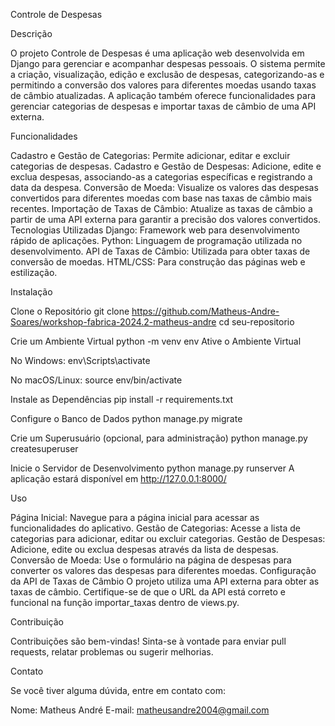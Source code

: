 Controle de Despesas

Descrição

O projeto Controle de Despesas é uma aplicação web desenvolvida em Django para gerenciar e acompanhar despesas pessoais. O sistema permite a criação, visualização, edição e exclusão de despesas, categorizando-as e permitindo a conversão dos valores para diferentes moedas usando taxas de câmbio atualizadas. A aplicação também oferece funcionalidades para gerenciar categorias de despesas e importar taxas de câmbio de uma API externa.

Funcionalidades

Cadastro e Gestão de Categorias: Permite adicionar, editar e excluir categorias de despesas.
Cadastro e Gestão de Despesas: Adicione, edite e exclua despesas, associando-as a categorias específicas e registrando a data da despesa.
Conversão de Moeda: Visualize os valores das despesas convertidos para diferentes moedas com base nas taxas de câmbio mais recentes.
Importação de Taxas de Câmbio: Atualize as taxas de câmbio a partir de uma API externa para garantir a precisão dos valores convertidos.
Tecnologias Utilizadas
Django: Framework web para desenvolvimento rápido de aplicações.
Python: Linguagem de programação utilizada no desenvolvimento.
API de Taxas de Câmbio: Utilizada para obter taxas de conversão de moedas.
HTML/CSS: Para construção das páginas web e estilização.

Instalação

Clone o Repositório
    git clone https://github.com/Matheus-Andre-Soares/workshop-fabrica-2024.2-matheus-andre
    cd seu-repositorio

Crie um Ambiente Virtual
    python -m venv env
    Ative o Ambiente Virtual

No Windows:
    env\Scripts\activate

No macOS/Linux:
    source env/bin/activate

Instale as Dependências
    pip install -r requirements.txt

Configure o Banco de Dados
    python manage.py migrate

Crie um Superusuário (opcional, para administração)
    python manage.py createsuperuser

Inicie o Servidor de Desenvolvimento
    python manage.py runserver
    A aplicação estará disponível em http://127.0.0.1:8000/

 Uso

Página Inicial: Navegue para a página inicial para acessar as funcionalidades do aplicativo.
Gestão de Categorias: Acesse a lista de categorias para adicionar, editar ou excluir categorias.
Gestão de Despesas: Adicione, edite ou exclua despesas através da lista de despesas.
Conversão de Moeda: Use o formulário na página de despesas para converter os valores das despesas para diferentes moedas.
Configuração da API de Taxas de Câmbio
O projeto utiliza uma API externa para obter as taxas de câmbio. Certifique-se de que o URL da API está correto e funcional na função importar_taxas dentro de views.py.

Contribuição

Contribuições são bem-vindas! Sinta-se à vontade para enviar pull requests, relatar problemas ou sugerir melhorias.

Contato

Se você tiver alguma dúvida, entre em contato com:

Nome: Matheus André
E-mail: matheusandre2004@gmail.com